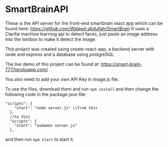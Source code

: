# SmartBrainAPI

These is the API server for the front-end smartbrain react app which can be found here: https://github.com/Waleed-abdullah/SmartBrain
It uses a Clarifai machine learning api to detect faces, just paste an image address into the textbox to make it detect the image.

This project was created using create-react-app, a backend server with node and express and a database using postgreSQL

The live demo of this project can be found at: https://smart-brain-777.herokuapp.com/

You also need to add your own API Key in image.js file.

To use the files, download them and run ```npm install``` and then 
change the following code in the package.json file:
```
"scripts": {
    "start": "node server.js" \\from this
  },
  //to this
  "scripts": {
    "start": "nodemon server.js"
  },
```
and then run
```npm start``` to start it.
